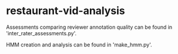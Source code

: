 # restaurant-vid-analysis

Assessments comparing reviewer annotation quality can be found in 'inter_rater_assessments.py'.

HMM creation and analysis can be found in 'make_hmm.py'.


